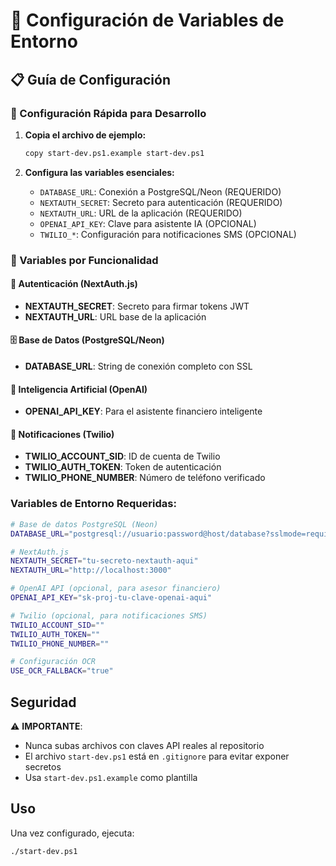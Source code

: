 # 🔧 Configuración de Variables de Entorno

## 📋 Guía de Configuración

### 🚀 Configuración Rápida para Desarrollo

1. **Copia el archivo de ejemplo:**
   ```bash
   copy start-dev.ps1.example start-dev.ps1
   ```

2. **Configura las variables esenciales:**
   - `DATABASE_URL`: Conexión a PostgreSQL/Neon (REQUERIDO)
   - `NEXTAUTH_SECRET`: Secreto para autenticación (REQUERIDO)
   - `NEXTAUTH_URL`: URL de la aplicación (REQUERIDO)
   - `OPENAI_API_KEY`: Clave para asistente IA (OPCIONAL)
   - `TWILIO_*`: Configuración para notificaciones SMS (OPCIONAL)

### 🎯 Variables por Funcionalidad

#### 🔐 Autenticación (NextAuth.js)
- **NEXTAUTH_SECRET**: Secreto para firmar tokens JWT
- **NEXTAUTH_URL**: URL base de la aplicación

#### 🗄️ Base de Datos (PostgreSQL/Neon)
- **DATABASE_URL**: String de conexión completo con SSL

#### 🤖 Inteligencia Artificial (OpenAI)
- **OPENAI_API_KEY**: Para el asistente financiero inteligente

#### 📱 Notificaciones (Twilio)
- **TWILIO_ACCOUNT_SID**: ID de cuenta de Twilio
- **TWILIO_AUTH_TOKEN**: Token de autenticación
- **TWILIO_PHONE_NUMBER**: Número de teléfono verificado

### Variables de Entorno Requeridas:

```bash
# Base de datos PostgreSQL (Neon)
DATABASE_URL="postgresql://usuario:password@host/database?sslmode=require"

# NextAuth.js
NEXTAUTH_SECRET="tu-secreto-nextauth-aqui"
NEXTAUTH_URL="http://localhost:3000"

# OpenAI API (opcional, para asesor financiero)
OPENAI_API_KEY="sk-proj-tu-clave-openai-aqui"

# Twilio (opcional, para notificaciones SMS)
TWILIO_ACCOUNT_SID=""
TWILIO_AUTH_TOKEN=""
TWILIO_PHONE_NUMBER=""

# Configuración OCR
USE_OCR_FALLBACK="true"
```

## Seguridad

⚠️ **IMPORTANTE**: 
- Nunca subas archivos con claves API reales al repositorio
- El archivo `start-dev.ps1` está en `.gitignore` para evitar exponer secretos
- Usa `start-dev.ps1.example` como plantilla

## Uso

Una vez configurado, ejecuta:
```bash
./start-dev.ps1
``` 